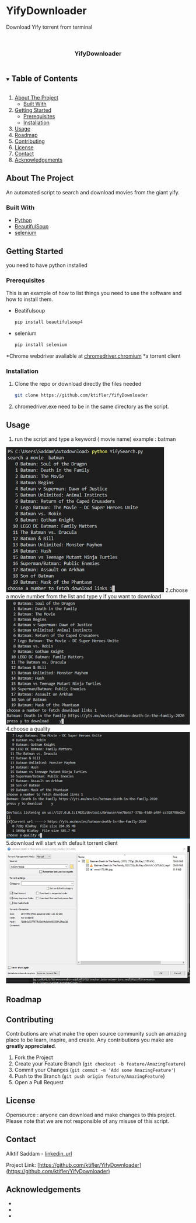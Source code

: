 # YifyDownloader
Download Yify torrent from terminal 




<!-- PROJECT SHIELDS -->




<!-- PROJECT LOGO -->
<br />
<p align="center">

  <h3 align="center">YifyDownloader</h3>

</p>



<!-- TABLE OF CONTENTS -->
<details open="open">
  <summary><h2 style="display: inline-block">Table of Contents</h2></summary>
  <ol>
    <li>
      <a href="#about-the-project">About The Project</a>
      <ul>
        <li><a href="#built-with">Built With</a></li>
      </ul>
    </li>
    <li>
      <a href="#getting-started">Getting Started</a>
      <ul>
        <li><a href="#prerequisites">Prerequisites</a></li>
        <li><a href="#installation">Installation</a></li>
      </ul>
    </li>
    <li><a href="#usage">Usage</a></li>
    <li><a href="#roadmap">Roadmap</a></li>
    <li><a href="#contributing">Contributing</a></li>
    <li><a href="#license">License</a></li>
    <li><a href="#contact">Contact</a></li>
    <li><a href="#acknowledgements">Acknowledgements</a></li>
  </ol>
</details>



<!-- ABOUT THE PROJECT -->
## About The Project


An automated script to search and download movies from the giant yify.



### Built With

* [Python](Python.org)
* [BeautifulSoup]()
* [selenium]()



<!-- GETTING STARTED -->
## Getting Started

you need to have python installed

### Prerequisites

This is an example of how to list things you need to use the software and how to install them.
* Beatifulsoup
  ```sh
  pip install beautifulsoup4
  ```
* selenium
  ```sh
  pip install selenium
  ```  
*Chrome webdriver
  avaliable at <a href="https://chromedriver.chromium.org/downloads">chromedriver.chromium</a>
*a torrent client
### Installation

1. Clone the repo or download directly the files needed
   ```sh
   git clone https://github.com/ktifler/YifyDownloader
   ```
2. chromedriver.exe need to be in the same directory as the script.
  



<!-- USAGE EXAMPLES -->
## Usage

1. run the script and type a keyword ( movie name) example : batman
  <img src="2.JPG">
2.choose a movie number from the list and type y if you want to download
<img src="3.JPG">
4.choose a quality
<img src="4.JPG">
5.download will start with default torrent client
<img src="5.JPG">



<!-- ROADMAP -->
## Roadmap




<!-- CONTRIBUTING -->
## Contributing

Contributions are what make the open source community such an amazing place to be learn, inspire, and create. Any contributions you make are **greatly appreciated**.

1. Fork the Project
2. Create your Feature Branch (`git checkout -b feature/AmazingFeature`)
3. Commit your Changes (`git commit -m 'Add some AmazingFeature'`)
4. Push to the Branch (`git push origin feature/AmazingFeature`)
5. Open a Pull Request



<!-- LICENSE -->
## License

Opensource : anyone can download and make changes to this project.
Please note that we are not responsible of any misuse of this script.



<!-- CONTACT -->
## Contact

Alktif Saddam - [linkedin_url](https://www.linkedin.com/in/saddam-alktif-6526351b7/) 

Project Link: [https://github.com/ktifler/YifyDownloader](https://github.com/ktifler/YifyDownloader)



<!-- ACKNOWLEDGEMENTS -->
## Acknowledgements

* []()
* []()
* []()

